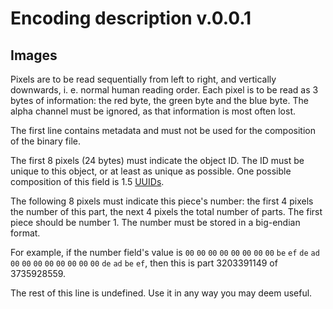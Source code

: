 # Encoding description v.0.0.1
## Images
Pixels are to be read sequentially from left to right, and vertically downwards, i. e. normal human reading order.
Each pixel is to be read as 3 bytes of information: the red byte, the green byte and the blue byte.
The alpha channel must be ignored, as that information is most often lost.

The first line contains metadata and must not be used for the composition of the binary file.

The first 8 pixels (24 bytes) must indicate the object ID.
The ID must be unique to this object, or at least as unique as possible.
One possible composition of this field is 1.5 [UUIDs](https://en.wikipedia.org/wiki/Universally_unique_identifier).

The following 8 pixels must indicate this piece's number: the first 4 pixels the number of this part, the next 4 pixels the total number of parts.
The first piece should be number 1.
The number must be stored in a big-endian format.

For example, if the number field's value is `00` `00` `00` `00` `00` `00` `00` `00` `be` `ef` `de` `ad` `00` `00` `00` `00` `00` `00` `00` `00` `de` `ad` `be` `ef`,
then this is part 3203391149 of 3735928559.

The rest of this line is undefined.
Use it in any way you may deem useful.